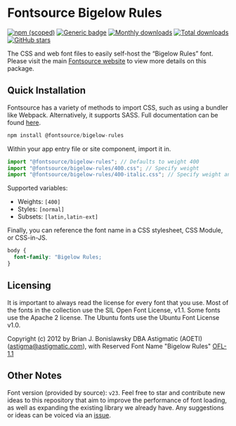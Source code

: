 # Fontsource Bigelow Rules

[![npm (scoped)](https://img.shields.io/npm/v/@fontsource/bigelow-rules?color=brightgreen)](https://www.npmjs.com/package/@fontsource/bigelow-rules) [![Generic badge](https://img.shields.io/badge/fontsource-passing-brightgreen)](https://github.com/fontsource/fontsource) [![Monthly downloads](https://badgen.net/npm/dm/@fontsource/bigelow-rules)](https://github.com/fontsource/fontsource) [![Total downloads](https://badgen.net/npm/dt/@fontsource/bigelow-rules)](https://github.com/fontsource/fontsource) [![GitHub stars](https://img.shields.io/github/stars/fontsource/fontsource.svg?style=social&label=Star)](https://github.com/fontsource/fontsource/stargazers)

The CSS and web font files to easily self-host the “Bigelow Rules” font. Please visit the main [Fontsource website](https://fontsource.org/fonts/bigelow-rules) to view more details on this package.

## Quick Installation

Fontsource has a variety of methods to import CSS, such as using a bundler like Webpack. Alternatively, it supports SASS. Full documentation can be found [here](https://fontsource.org/docs/introduction).

```javascript
npm install @fontsource/bigelow-rules
```

Within your app entry file or site component, import it in.

```javascript
import "@fontsource/bigelow-rules"; // Defaults to weight 400
import "@fontsource/bigelow-rules/400.css"; // Specify weight
import "@fontsource/bigelow-rules/400-italic.css"; // Specify weight and style

```

Supported variables:
- Weights: `[400]`
- Styles: `[normal]`
- Subsets: `[latin,latin-ext]`

Finally, you can reference the font name in a CSS stylesheet, CSS Module, or CSS-in-JS.

```css
body {
  font-family: "Bigelow Rules;
}
```

## Licensing
It is important to always read the license for every font that you use.
Most of the fonts in the collection use the SIL Open Font License, v1.1. Some fonts use the Apache 2 license. The Ubuntu fonts use the Ubuntu Font License v1.0.

Copyright (c) 2012 by Brian J. Bonislawsky DBA Astigmatic (AOETI) (astigma@astigmatic.com), with Reserved Font Name "Bigelow Rules"
[OFL-1.1](http://scripts.sil.org/OFL)

## Other Notes
Font version (provided by source): `v23`.
Feel free to star and contribute new ideas to this repository that aim to improve the performance of font loading, as well as expanding the existing library we already have. Any suggestions or ideas can be voiced via an [issue](https://github.com/fontsource/fontsource/issues).